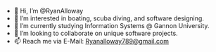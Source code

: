 - 👋 Hi, I’m @RyanAlloway
- 👀 I’m interested in boating, scuba diving, and software designing.
- 🌱 I’m currently studying Information Systems @ Gannon University.
- 💞️ I’m looking to collaborate on unique software projects.
- 📫 Reach me via E-Mail: Ryanalloway789@gmail.com 

<!---
RyanAlloway/RyanAlloway is a ✨ special ✨ repository because its `README.md` (this file) appears on your GitHub profile.
You can click the Preview link to take a look at your changes.
--->
